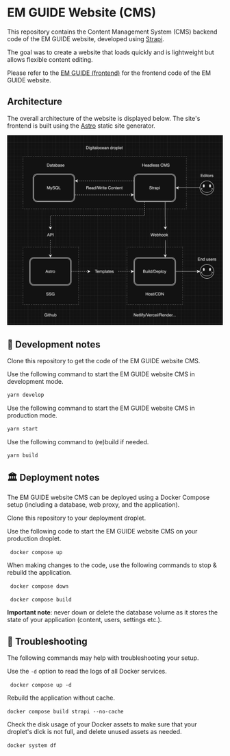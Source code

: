 # EM GUIDE Website (CMS)

This repository contains the Content Management System (CMS) backend code of the EM GUIDE website, developed using [Strapi](https://strapi.io/). 

The goal was to create a website that loads quickly and is lightweight but allows flexible content editing.

Please refer to the [EM GUIDE (frontend)](https://github.com/EM-GUIDE/em-guide-site) for the frontend code of the EM GUIDE website. 

## Architecture

The overall architecture of the website is displayed below. The site's frontend is built using the [Astro](https://astro.build/) static site generator.

![alt text](https://github.com/EM-GUIDE/.github/blob/main/profile/em_guide_site_architecture.png?raw=true)

## 🔨 Development notes

Clone this repository to get the code of the EM GUIDE website CMS. 

Use the following command to start the EM GUIDE website CMS in development mode. 

``` bash
yarn develop
```

Use the following command to start the EM GUIDE website CMS in production mode. 

``` bash
yarn start
```

Use the following command to (re)build if needed.

``` bash
yarn build
```

## 🏛️ Deployment notes

The EM GUIDE website CMS can be deployed using a Docker Compose setup (including a database, web proxy, and the application). 

Clone this repository to your deployment droplet. 

Use the following code to start the EM GUIDE website CMS on your production droplet.

  ` docker compose up`

When making changes to the code, use the following commands to stop & rebuild the application.

   ` docker compose down`

   ` docker compose build`

**Important note**: never down or delete the database volume as it stores the state of your application (content, users, settings etc.).  

## 🐛 Troubleshooting

The following commands may help with troubleshooting your setup. 

Use the `-d` option to read the logs of all Docker services.

   ` docker compose up -d`

Rebuild the application without cache.

   `docker compose build strapi --no-cache`

Check the disk usage of your Docker assets to make sure that your droplet's dick is not full, and delete unused assets as needed. 

   `docker system df`